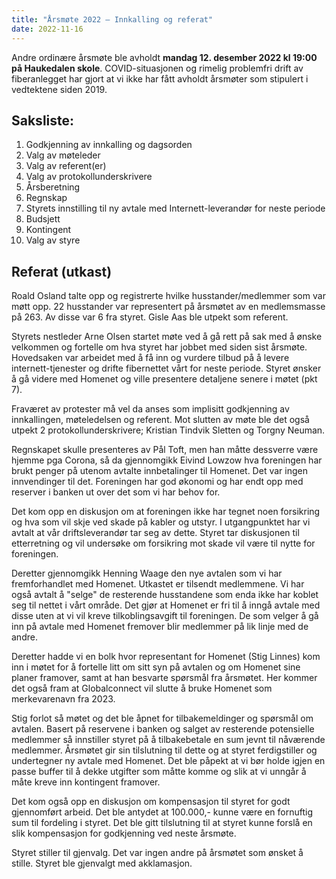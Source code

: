 ```yaml
---
title: "Årsmøte 2022 – Innkalling og referat"
date: 2022-11-16
---
```


Andre ordinære årsmøte ble avholdt **mandag 12. desember 2022 kl 19:00 på
Haukedalen skole**.  COVID-situasjonen og rimelig problemfri drift av fiberanlegget
har gjort at vi ikke har fått avholdt årsmøter som stipulert i vedtektene siden
2019.

## Saksliste:

1. Godkjenning av innkalling og dagsorden
2. Valg av møteleder
3. Valg av referent(er)
4. Valg av protokollunderskrivere
5. Årsberetning
6. Regnskap
7. Styrets innstilling til ny avtale med Internett-leverandør for neste periode
8. Budsjett
9. Kontingent
10. Valg av styre

## Referat (utkast)

Roald Osland talte opp og registrerte hvilke husstander/medlemmer som var møtt
opp.  22 husstander var representert på årsmøtet av en medlemsmasse på 263.
Av disse var 6 fra styret.  Gisle Aas ble utpekt som referent.

Styrets nestleder Arne Olsen startet møte ved å gå rett på sak med å ønske velkommen
og fortelle om hva styret har jobbet med siden sist årsmøte.  Hovedsaken var
arbeidet med å få inn og vurdere tilbud på å levere internett-tjenester og drifte
fibernettet vårt for neste periode. Styret ønsker å gå videre med Homenet og ville presentere detaljene senere i møtet (pkt 7).

Fraværet av protester må vel da anses som implisitt godkjenning av innkallingen, møteledelsen og referent. Mot slutten av møte ble det også utpekt 2 protokollunderskrivere; Kristian Tindvik Sletten og Torgny Neuman.

Regnskapet skulle presenteres av Pål Toft, men han måtte dessverre være hjemme
pga Corona, så da gjennomgikk Eivind Lowzow hva foreningen har brukt penger på
utenom avtalte innbetalinger til Homenet. Det var ingen innvendinger til det.
Foreningen har god økonomi og har endt opp med reserver i banken ut over det
som vi har behov for.

Det kom opp en diskusjon om at foreningen ikke har tegnet noen forsikring og
hva som vil skje ved skade på kabler og utstyr. I utgangpunktet har vi avtalt at
vår driftsleverandør tar seg av dette. Styret tar diskusjonen til etterretning
og vil undersøke om forsikring mot skade vil være til nytte for foreningen.

Deretter gjennomgikk Henning Waage den nye avtalen som vi har fremforhandlet med
Homenet. Utkastet er tilsendt medlemmene. Vi har også avtalt å "selge" de
resterende husstandene som enda ikke har koblet seg til nettet i vårt område.
Det gjør at Homenet er fri til å inngå avtale med disse uten at vi vil kreve
tilkoblingsavgift til foreningen. De som velger å gå inn på avtale med Homenet
fremover blir medlemmer på lik linje med de andre.

Deretter hadde vi en bolk hvor representant for Homenet (Stig Linnes) kom inn i
møtet for å fortelle litt om sitt syn på avtalen og om Homenet sine planer
framover, samt at han besvarte spørsmål fra årsmøtet. Her kommer det også fram
at Globalconnect vil slutte å bruke Homenet som merkevarenavn fra 2023.

Stig forlot så møtet og det ble åpnet for tilbakemeldinger og spørsmål om
avtalen.  Basert på reservene i banken og salget av resterende potensielle
medlemmer så innstiller styret på å tilbakebetale en sum jevnt til nåværende
medlemmer.  Årsmøtet gir sin tilslutning til dette og at styret ferdigstiller
og undertegner ny avtale med Homenet. Det ble påpekt at vi bør holde igjen en
passe buffer til å dekke utgifter som måtte komme og slik at vi unngår å måte kreve
inn kontingent framover.

Det kom også opp en diskusjon om kompensasjon til styret for godt
gjennomført arbeid. Det ble antydet at 100.000,- kunne være en fornuftig sum til
fordeling i styret. Det ble gitt tilslutning til at styret kunne forslå en slik
kompensasjon for godkjenning ved neste årsmøte.

Styret stiller til gjenvalg. Det var ingen andre på årsmøtet som ønsket å stille.
Styret ble gjenvalgt med akklamasjon.
